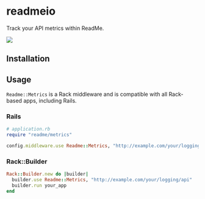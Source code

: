 # readmeio

Track your API metrics within ReadMe.

[![](https://d3vv6lp55qjaqc.cloudfront.net/items/1M3C3j0I0s0j3T362344/Untitled-2.png)](https://readme.io)

## Installation

## Usage

`Readme::Metrics` is a Rack middleware and is compatible with all Rack-based
apps, including Rails.

### Rails

```ruby
# application.rb
require "readme/metrics"

config.middleware.use Readme::Metrics, "http://example.com/your/logging/api"
```

### Rack::Builder

```ruby
Rack::Builder.new do |builder|
  builder.use Readme::Metrics, "http://example.com/your/logging/api"
  builder.run your_app
end
```

